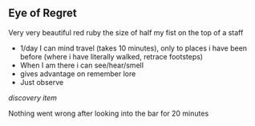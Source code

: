 ## Eye of Regret
Very very beautiful red ruby the size of half my fist on the top of a staff

* 1/day I can mind travel (takes 10 minutes), only to places i have been before (where i have literally walked, retrace footsteps)
* When I am there i can see/hear/smell
* gives advantage on remember lore
* Just observe

_discovery item_

Nothing went wrong after looking into the bar for 20 minutes

